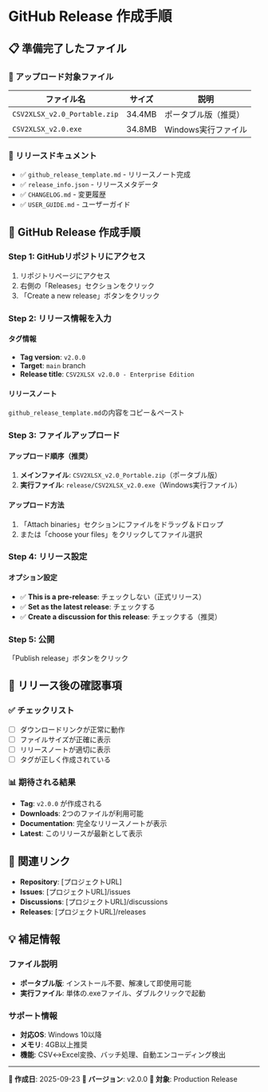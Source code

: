 # GitHub Release 作成手順

## 📋 準備完了したファイル

### 🎯 アップロード対象ファイル
| ファイル名 | サイズ | 説明 |
|-----------|--------|------|
| `CSV2XLSX_v2.0_Portable.zip` | 34.4MB | ポータブル版（推奨） |
| `CSV2XLSX_v2.0.exe` | 34.8MB | Windows実行ファイル |

### 📄 リリースドキュメント
- ✅ `github_release_template.md` - リリースノート完成
- ✅ `release_info.json` - リリースメタデータ
- ✅ `CHANGELOG.md` - 変更履歴
- ✅ `USER_GUIDE.md` - ユーザーガイド

## 🚀 GitHub Release 作成手順

### Step 1: GitHubリポジトリにアクセス
1. リポジトリページにアクセス
2. 右側の「Releases」セクションをクリック
3. 「Create a new release」ボタンをクリック

### Step 2: リリース情報を入力

#### タグ情報
- **Tag version**: `v2.0.0`
- **Target**: `main` branch
- **Release title**: `CSV2XLSX v2.0.0 - Enterprise Edition`

#### リリースノート
`github_release_template.md`の内容をコピー＆ペースト

### Step 3: ファイルアップロード

#### アップロード順序（推奨）
1. **メインファイル**: `CSV2XLSX_v2.0_Portable.zip`（ポータブル版）
2. **実行ファイル**: `release/CSV2XLSX_v2.0.exe`（Windows実行ファイル）

#### アップロード方法
1. 「Attach binaries」セクションにファイルをドラッグ＆ドロップ
2. または「choose your files」をクリックしてファイル選択

### Step 4: リリース設定

#### オプション設定
- ✅ **This is a pre-release**: チェックしない（正式リリース）
- ✅ **Set as the latest release**: チェックする
- ✅ **Create a discussion for this release**: チェックする（推奨）

### Step 5: 公開
「Publish release」ボタンをクリック

## 🎯 リリース後の確認事項

### ✅ チェックリスト
- [ ] ダウンロードリンクが正常に動作
- [ ] ファイルサイズが正確に表示
- [ ] リリースノートが適切に表示
- [ ] タグが正しく作成されている

### 📊 期待される結果
- **Tag**: `v2.0.0` が作成される
- **Downloads**: 2つのファイルが利用可能
- **Documentation**: 完全なリリースノートが表示
- **Latest**: このリリースが最新として表示

## 🔗 関連リンク

- **Repository**: [プロジェクトURL]
- **Issues**: [プロジェクトURL]/issues
- **Discussions**: [プロジェクトURL]/discussions
- **Releases**: [プロジェクトURL]/releases

## 💡 補足情報

### ファイル説明
- **ポータブル版**: インストール不要、解凍して即使用可能
- **実行ファイル**: 単体の.exeファイル、ダブルクリックで起動

### サポート情報
- **対応OS**: Windows 10以降
- **メモリ**: 4GB以上推奨
- **機能**: CSV↔Excel変換、バッチ処理、自動エンコーディング検出

---
**📝 作成日**: 2025-09-23
**📍 バージョン**: v2.0.0
**🎯 対象**: Production Release